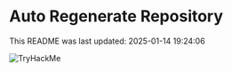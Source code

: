 # Auto Regenerate Repository

This README was last updated: 2025-01-14 19:24:06

 ![TryHackMe](https://tryhackme.com/badge/533634)